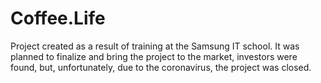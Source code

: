 # Coffee.Life

Project created as a result of training at the Samsung IT school. It was planned to finalize and bring the project to the market, investors were found, but, unfortunately, due to the coronavirus, the project was closed. 
